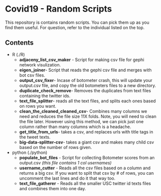 # Covid19 - Random Scripts

This repository is contains random scripts. You can pick them up as you find them useful. For question, refer to the individual listed on the top.            

## Contents
* R (./R)
	* **adjaceny_list_csv_maker** - Script for making csv file for gephi network visulization.        
	* **eigen_joiner**- Script that reads the gephi csv file and merges with bot csv files.         
	* **output_csv_fixer**- Incase of botometer crash, this will update your output.csv file, and copy the old botometers files to a new  			      directory.      
	* **duplicate_check_remove**- Removes the duplicates from text files containing the twitter ids.    
	* **text_file_splitter**- reads all the text files, and splits each ones based on rows you want.       
	* **clean_the_cleaned_cleaned_csv**- Combines many columns we need and reduces the file size 11X folds. Note, you will need to clean the file later. However using this method, we can pick just one column rather than many columns which is a headache.
	* **get_title_from_urls**- takes a csv, and replaces urls with title tags in the tweet texts.        
	* **big-data-splitter-csv**- takes a giant csv and makes many child csv based on the number of rows given.       
* python (./python)
	* **populate_bot_files** - Script for collecting Botometer scores from an output.csv *(this file contains 1 col usernames)*       
	* **username_cutter** - Reads all the csv files based on a column and returns a big csv. If you want to split that csv
			    by # of rows, you can uncomment the last lines and do it that way too.  
	* **text_file_gatherer** - Reads all the smaller USC twitter id texts files and combines them into one day.   
	
